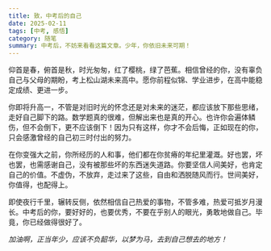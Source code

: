 ```yaml
---
title: 致，中考后的自己
date: 2025-02-11
tags: [中考, 感悟]
category: 随笔
summary: 中考后，不妨来看看这篇文章。少年，你依旧未来可期！
---
```


仰首是春，俯首是秋，时光匆匆，红了樱桃，绿了芭蕉。相信曾经的你，没有辜负自己与父母的期盼，考上松山湖未来高中。愿你前程似锦、学业进步，在高中能稳定成绩、更进一步。

你即将升高一，不管是对旧时光的怀念还是对未来的迷茫，都应该放下那些思绪，走好自己脚下的路。数学题真的很难，但解出来也是真的开心。也许你会遍体鳞伤，但不会倒下，更不应该倒下！因为只有这样，你才不会后悔，正如现在的你，只会感激曾经的自己初三时付出的努力。

在你变强大之前，你所经历的人和事，他们都在你贫瘠的年纪里灌溉。好也罢，坏也罢，也需感谢自己，没有被那些坏的东西迷失道路。你要坚信人间美好，也肯定自己的价值。不虚伪，不放弃，走过来了这些，自由和洒脱随风而行。世间美好，你值得，也配得上。

即使夜行千里，辗转反侧，依然相信自己热爱的事物，不管多难，热爱可抵岁月漫长。中考后的你，要好好的，也要优秀，不要在乎别人的眼光，勇敢地做自己。毕竟，你已经做得很好了。

*加油啊，正当年少，应该不负韶华，以梦为马，去到自己想去的地方！*